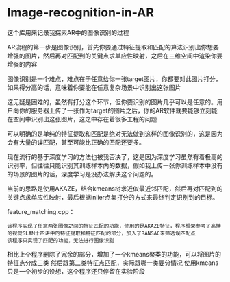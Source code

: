 # Image-recognition-in-AR
这个库用来记录我探索AR中的图像识别的过程

AR流程的第一步是图像识别，首先你要通过特征提取和匹配的算法识别出你想要增强的图片，然后再对匹配到的关键点求单应性映射，之后在三维空间中渲染你要增强的内容

图像识别是一个难点，难点在于任意给你一张target图片，你都要对此图片打分，如果得分高的话，意味着你要能在任意复杂场景中识别出这张图片

这无疑是困难的，虽然有打分这个环节，但你要识别的图片几乎可以是任意的。用户向你的服务器上传了一张作为target的图片之后，你的AR软件就要能够立刻能在空间中识别出这张图片，这之中存在着很多工程的问题

可以明确的是单纯的特征提取和匹配是绝对无法做到这样的图像识别的，这是因为会有大量的误匹配，甚至可能比正确的匹配还要多。

现在流行的基于深度学习的方法也被我否决了，这是因为深度学习虽然有着极高的识别率，但往往只能识别其训练样本内的数据，假如我上传一张你训练样本中没有的场景的图片的话，深度学习是没办法解决这个问题的。


当前的思路是使用AKAZE，结合kmeans树求近似最近邻匹配，然后再对匹配到的关键点求单应性映射，最后根据inlier点集打分的方式来最终判定识别到的目标。

feature_matching.cpp：
    
    该程序实现了任意两张图像之间的特征匹配的功能，使用的是AKAZE特征，程序框架参考了高博的视觉SLAM十四讲中的特征提取和特征匹配的部分，加入了RANSAC来筛选误匹配点
    该程序只实现了匹配的功能，无法进行图像识别
    
相比上个程序删除了冗余的部分，增加了一个kmeans聚类的功能，可以将图片的特征点分成三类
然后跟第二类特征点匹配，实际跟哪一类要分情况
使用kmeans只是一个初步的设想，这个程序还只停留在实验阶段

